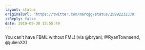 ```yaml
---
layout: status
originalUrl: 'https://twitter.com/marcgg/status/25992232338'
isReply: false
date: 2010-09-30 15:55:49
---
```


You can't have FBML without FML! (via @bryanl, @RyanTownsend, @julienXX)
